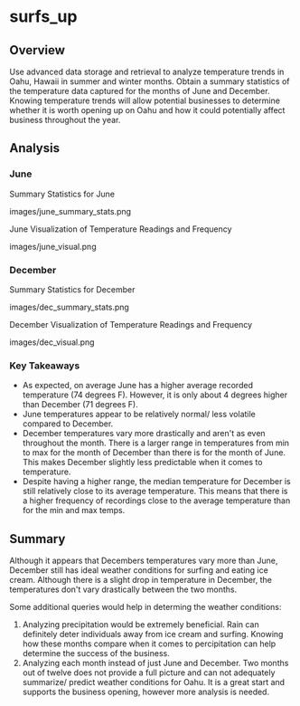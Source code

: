 # surfs_up

## Overview
Use advanced data storage and retrieval to analyze temperature trends in Oahu, Hawaii in summer and winter months. Obtain a summary statistics of the temperature data captured for the months of June and December. Knowing temperature trends will allow potential businesses to determine whether it is worth opening up on Oahu and how it could potentially affect business throughout the year.

## Analysis
### June
Summary Statistics for June

images/june_summary_stats.png

June Visualization of Temperature Readings and Frequency

images/june_visual.png

### December
Summary Statistics for December

images/dec_summary_stats.png

December Visualization of Temperature Readings and Frequency

images/dec_visual.png

### Key Takeaways
- As expected, on average June has a higher average recorded temperature (74 degrees F). However, it is only about 4 degrees higher than December (71 degrees F).
- June temperatures appear to be relatively normal/ less volatile compared to December.
- December temperatures vary more drastically and aren't as even throughout the month. There is a larger range in temperatures from min to max for the month of December than there is for the month of June. This makes December slightly less predictable when it comes to temperature.
- Despite having a higher range, the median temperature for December is still relatively close to its average temperature. This means that there is a higher frequency of recordings close to the average temperature than for the min and max temps.

## Summary
Although it appears that Decembers temperatures vary more than June, December still has ideal weather conditions for surfing and eating ice cream. Although there is a slight drop in temperature in December, the temperatures don't vary drastically between the two months.

Some additional queries would help in determing the weather conditions:

1. Analyzing precipitation would be extremely beneficial. Rain can definitely deter individuals away from ice cream and surfing. Knowing how these months compare when it comes to percipitation can help determine the success of the business.
2. Analyzing each month instead of just June and December. Two months out of twelve does not provide a full picture and can not adequately summarize/ predict weather conditions for Oahu. It is a great start and supports the business opening, however more analysis is needed.
